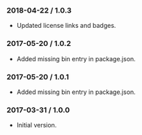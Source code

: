 ### 2018-04-22 / 1.0.3

* Updated license links and badges.

### 2017-05-20 / 1.0.2

* Added missing bin entry in package.json.

### 2017-05-20 / 1.0.1

* Added missing bin entry in package.json.

### 2017-03-31 / 1.0.0

* Initial version.